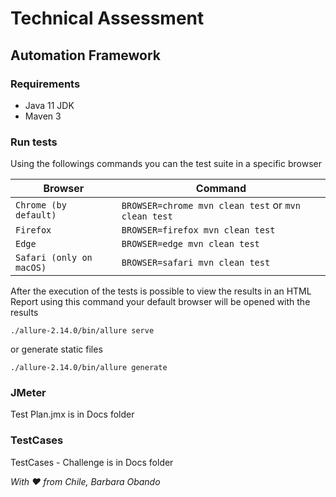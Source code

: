# Technical Assessment

## Automation Framework
### Requirements

- Java 11 JDK
- Maven 3

### Run tests

Using the followings commands you can the test suite in a specific browser

| Browser                  | Command                                                 |
|--------------------------|---------------------------------------------------------|
| `Chrome (by default)`    | ``BROWSER=chrome mvn clean test`` or ``mvn clean test`` |
| `Firefox`                | ``BROWSER=firefox mvn clean test``                      |
| `Edge`                   | ``BROWSER=edge mvn clean test``                         |
| `Safari (only on macOS)` | ``BROWSER=safari mvn clean test``                       |

After the execution of the tests is possible to view the results in an HTML Report using this command your default browser will be opened with the results

`./allure-2.14.0/bin/allure serve`

or generate static files

`./allure-2.14.0/bin/allure generate`

### JMeter

Test Plan.jmx is in Docs folder

### TestCases

TestCases - Challenge is in Docs folder



*With :heart: from Chile, Barbara Obando*
